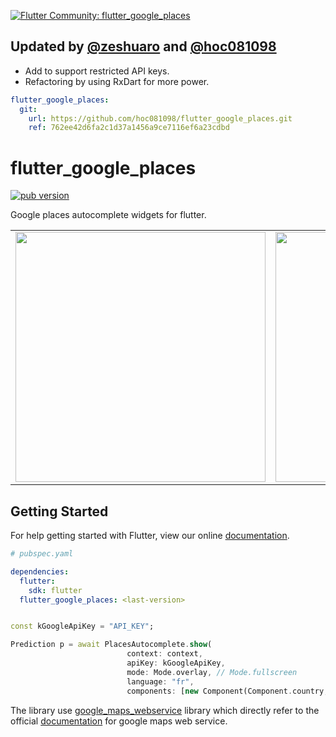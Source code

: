[![Flutter Community: flutter_google_places](https://fluttercommunity.dev/_github/header/flutter_google_places)](https://github.com/fluttercommunity/community)

## Updated by [@zeshuaro](https://github.com/zeshuaro) and [@hoc081098](https://github.com/hoc081098)

- Add to support restricted API keys.
- Refactoring by using RxDart for more power.

```yaml
flutter_google_places:
  git:
    url: https://github.com/hoc081098/flutter_google_places.git
    ref: 762ee42d6fa2c1d37a1456a9ce7116ef6a23cdbd
```

# flutter_google_places
<p align="left">
  <a href="https://pub.dartlang.org/packages/flutter_google_places"><img alt="pub version" src="https://img.shields.io/pub/v/flutter_google_places.svg?style=flat-square"></a>
</p>

Google places autocomplete widgets for flutter.

<div style="text-align: center"><table><tr>
    <td style="text-align: center">
<img src="https://raw.githubusercontent.com/fluttercommunity/flutter_google_places/master/flutter_01.png" height="400">
</td>
<td style="text-align: center">
<img src="https://raw.githubusercontent.com/fluttercommunity/flutter_google_places/master/flutter_02.png" height="400">
</td>
</tr>
</table>
</div>

## Getting Started

For help getting started with Flutter, view our online [documentation](http://flutter.io/).

```yaml
# pubspec.yaml

dependencies:
  flutter:
    sdk: flutter
  flutter_google_places: <last-version>
```

```dart

const kGoogleApiKey = "API_KEY";

Prediction p = await PlacesAutocomplete.show(
                          context: context,
                          apiKey: kGoogleApiKey,
                          mode: Mode.overlay, // Mode.fullscreen
                          language: "fr",
                          components: [new Component(Component.country, "fr")]);

```

The library use [google_maps_webservice](https://github.com/lejard-h/google_maps_webservice) library which directly refer to the official [documentation](https://developers.google.com/maps/web-services/) for google maps web service. 
